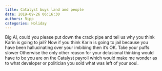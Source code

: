 ```yaml
---
title: Catalyst buys land and people
date: 2019-09-26 06:16:30
authors: Ripp
categories: Holiday
---
```


 Big Al, could you please put down the crack pipe and tell us why you think Karin is going to jail?
Now if you think Karin is going to jail because you have been hallucinating over your imbibing then it’s OK.  Take your puffs slower
Otherwise the only other reason for your delusional thinking would have to be you are on the Catalyst payroll which would make me wonder as to what developer or politician you sold what was left of your soul.